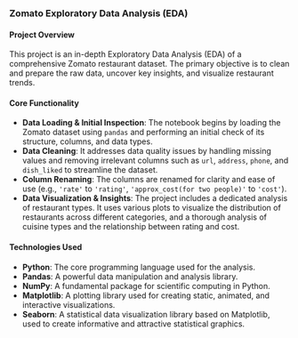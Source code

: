 ### Zomato Exploratory Data Analysis (EDA)

#### Project Overview
This project is an in-depth Exploratory Data Analysis (EDA) of a comprehensive Zomato restaurant dataset. The primary objective is to clean and prepare the raw data, uncover key insights, and visualize restaurant trends.

#### Core Functionality
* **Data Loading & Initial Inspection**: The notebook begins by loading the Zomato dataset using `pandas` and performing an initial check of its structure, columns, and data types.
* **Data Cleaning**: It addresses data quality issues by handling missing values and removing irrelevant columns such as `url`, `address`, `phone`, and `dish_liked` to streamline the dataset.
* **Column Renaming**: The columns are renamed for clarity and ease of use (e.g., `'rate'` to `'rating'`, `'approx_cost(for two people)'` to `'cost'`).
* **Data Visualization & Insights**: The project includes a dedicated analysis of restaurant types. It uses various plots to visualize the distribution of restaurants across different categories, and a thorough analysis of cuisine types and the relationship between rating and cost.

#### Technologies Used
* **Python**: The core programming language used for the analysis.
* **Pandas**: A powerful data manipulation and analysis library.
* **NumPy**: A fundamental package for scientific computing in Python.
* **Matplotlib**: A plotting library used for creating static, animated, and interactive visualizations.
* **Seaborn**: A statistical data visualization library based on Matplotlib, used to create informative and attractive statistical graphics.
